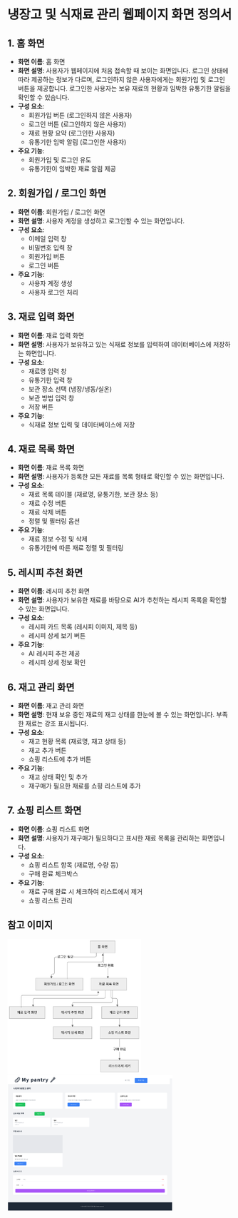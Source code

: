 # 냉장고 및 식재료 관리 웹페이지 화면 정의서

## 1. 홈 화면

- **화면 이름**: 홈 화면
- **화면 설명**: 사용자가 웹페이지에 처음 접속할 때 보이는 화면입니다. 로그인 상태에 따라 제공하는 정보가 다르며, 로그인하지 않은 사용자에게는 회원가입 및 로그인 버튼을 제공합니다. 로그인한 사용자는 보유 재료의 현황과 임박한 유통기한 알림을 확인할 수 있습니다.
- **구성 요소**:
  - 회원가입 버튼 (로그인하지 않은 사용자)
  - 로그인 버튼 (로그인하지 않은 사용자)
  - 재료 현황 요약 (로그인한 사용자)
  - 유통기한 임박 알림 (로그인한 사용자)
- **주요 기능**:
  - 회원가입 및 로그인 유도
  - 유통기한이 임박한 재료 알림 제공

## 2. 회원가입 / 로그인 화면

- **화면 이름**: 회원가입 / 로그인 화면
- **화면 설명**: 사용자 계정을 생성하고 로그인할 수 있는 화면입니다.
- **구성 요소**:
  - 이메일 입력 창
  - 비밀번호 입력 창
  - 회원가입 버튼
  - 로그인 버튼
- **주요 기능**:
  - 사용자 계정 생성
  - 사용자 로그인 처리

## 3. 재료 입력 화면

- **화면 이름**: 재료 입력 화면
- **화면 설명**: 사용자가 보유하고 있는 식재료 정보를 입력하여 데이터베이스에 저장하는 화면입니다.
- **구성 요소**:
  - 재료명 입력 창
  - 유통기한 입력 창
  - 보관 장소 선택 (냉장/냉동/실온)
  - 보관 방법 입력 창
  - 저장 버튼
- **주요 기능**:
  - 식재료 정보 입력 및 데이터베이스에 저장

## 4. 재료 목록 화면

- **화면 이름**: 재료 목록 화면
- **화면 설명**: 사용자가 등록한 모든 재료를 목록 형태로 확인할 수 있는 화면입니다.
- **구성 요소**:
  - 재료 목록 테이블 (재료명, 유통기한, 보관 장소 등)
  - 재료 수정 버튼
  - 재료 삭제 버튼
  - 정렬 및 필터링 옵션
- **주요 기능**:
  - 재료 정보 수정 및 삭제
  - 유통기한에 따른 재료 정렬 및 필터링

## 5. 레시피 추천 화면

- **화면 이름**: 레시피 추천 화면
- **화면 설명**: 사용자가 보유한 재료를 바탕으로 AI가 추천하는 레시피 목록을 확인할 수 있는 화면입니다.
- **구성 요소**:
  - 레시피 카드 목록 (레시피 이미지, 제목 등)
  - 레시피 상세 보기 버튼
- **주요 기능**:
  - AI 레시피 추천 제공
  - 레시피 상세 정보 확인

## 6. 재고 관리 화면

- **화면 이름**: 재고 관리 화면
- **화면 설명**: 현재 보유 중인 재료의 재고 상태를 한눈에 볼 수 있는 화면입니다. 부족한 재료는 강조 표시됩니다.
- **구성 요소**:
  - 재고 현황 목록 (재료명, 재고 상태 등)
  - 재고 추가 버튼
  - 쇼핑 리스트에 추가 버튼
- **주요 기능**:
  - 재고 상태 확인 및 추가
  - 재구매가 필요한 재료를 쇼핑 리스트에 추가

## 7. 쇼핑 리스트 화면

- **화면 이름**: 쇼핑 리스트 화면
- **화면 설명**: 사용자가 재구매가 필요하다고 표시한 재료 목록을 관리하는 화면입니다.
- **구성 요소**:
  - 쇼핑 리스트 항목 (재료명, 수량 등)
  - 구매 완료 체크박스
- **주요 기능**:
  - 재료 구매 완료 시 체크하여 리스트에서 제거
  - 쇼핑 리스트 관리

## 참고 이미지

<img src="./public/images/화면로직.png" alt="샘플 이미지" width="300">
<img src="./public/images/UI목업.png" alt="샘플 이미지" width="370">
